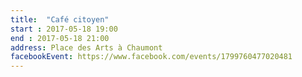 ```yaml
---
title:  "Café citoyen"
start : 2017-05-18 19:00
end : 2017-05-18 21:00
address: Place des Arts à Chaumont
facebookEvent: https://www.facebook.com/events/1799760477020481
---
```

